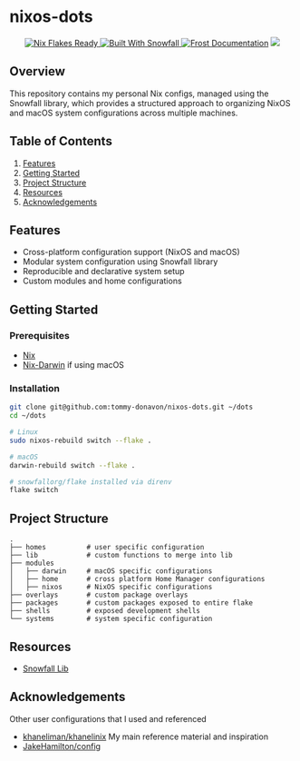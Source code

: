 # nixos-dots

<p align="center">
    <a href="https://wiki.nixos.org/wiki/Flakes" target="_blank">
        <img alt="Nix Flakes Ready" src="https://img.shields.io/static/v1?logo=nixos&logoColor=d8dee9&label=Nix%20Flakes&labelColor=5e81ac&message=Ready&color=d8dee9&style=for-the-badge">
    </a>
    <a href="https://github.com/snowfallorg/lib" target="_blank">
        <img alt="Built With Snowfall" src="https://img.shields.io/static/v1?logoColor=d8dee9&label=Built%20With&labelColor=5e81ac&message=Snowfall&color=d8dee9&style=for-the-badge">
    </a>
    <a href="https://tommy-donavon.github.io/nixos-dots/" target="_blank"><img alt="Frost Documentation" src="https://img.shields.io/static/v1?logoColor=d8dee9&label=Frost&labelColor=5e81ac&message=Documentation&color=d8dee9&style=for-the-badge"></a>
    <a href="" target="_blank" src="https://img.shields.io/github/actions/workflow/status/tommy-donavon/nixos-dots/analysis.yml"></a>
    <a href="https://github.com/tommy-donavon/nixos-dots/actions/workflows/analysis.yml">
        <img src="https://img.shields.io/github/actions/workflow/status/tommy-donavon/nixos-dots/analysis.yml?label=analysis&logoColor=d8dee9&labelColor=5e81ac&color=d8dee9&style=for-the-badge"/>
    </a>
</p>

## Overview

This repository contains my personal Nix configs, managed using the Snowfall library, which provides a structured approach to organizing NixOS and macOS system configurations across multiple machines.

## Table of Contents

1. [Features](#features)
2. [Getting Started](#getting-started)
3. [Project Structure](#project-structure)
4. [Resources](#resources)
5. [Acknowledgements](#acknowledgements) 

## Features

- Cross-platform configuration support (NixOS and macOS)
- Modular system configuration using Snowfall library
- Reproducible and declarative system setup
- Custom modules and home configurations

## Getting Started

### Prerequisites

- [Nix](https://nixos.org/download.html)
- [Nix-Darwin](https://github.com/LnL7/nix-darwin/tree/master) if using macOS

### Installation

```bash
git clone git@github.com:tommy-donavon/nixos-dots.git ~/dots
cd ~/dots

# Linux
sudo nixos-rebuild switch --flake .

# macOS
darwin-rebuild switch --flake .

# snowfallorg/flake installed via direnv
flake switch
```

## Project Structure


```
.
├── homes          # user specific configuration
├── lib            # custom functions to merge into lib
├── modules
│   ├── darwin     # macOS specific configurations
│   ├── home       # cross platform Home Manager configurations
│   ├── nixos      # NixOS specific configurations
├── overlays       # custom package overlays
├── packages       # custom packages exposed to entire flake
├── shells         # exposed development shells
└── systems        # system specific configuration
```

## Resources

- [Snowfall Lib](https://github.com/snowfallorg/lib)

## Acknowledgements

Other user configurations that I used and referenced

- [khaneliman/khanelinix](https://github.com/khaneliman/khanelinix) My main reference material and inspiration
- [JakeHamilton/config](https://github.com/jakehamilton/config)
